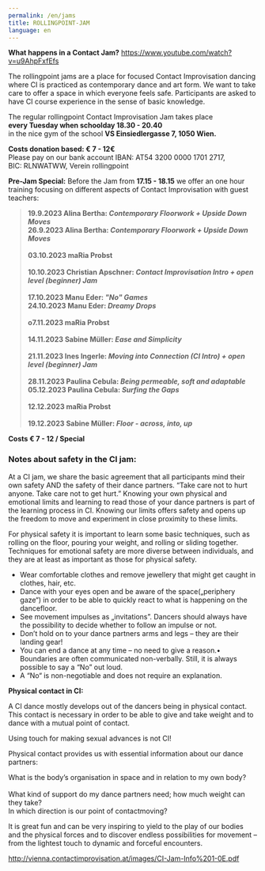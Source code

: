 ```yaml
---
permalink: /en/jams
title: ROLLINGPOINT-JAM
language: en
---
```

**What happens in a Contact Jam?** <https://www.youtube.com/watch?v=u9AhpFxfEfs>

The rollingpoint jams are a place for focused Contact Improvisation dancing where CI is practiced as contemporary dance and art form. We want to take care to offer a space in which everyone feels safe. Participants are asked to have CI course experience in the sense of basic knowledge.

The regular rollingpoint Contact Improvisation Jam takes place\
**every Tuesday when schoolday 18.30 - 20.40**\
in the nice gym of the school **VS Einsiedlergasse 7, 1050 Wien.**

**Costs donation based:  € 7 - 12€**\
Please pay on our bank account IBAN: AT54 3200 0000 1701 2717, BIC: RLNWATWW, Verein rollingpoint

**Pre-Jam Special:**  Before the Jam from **17.15 - 18.15** we offer an one hour training focusing on different aspects of Contact Improvisation with guest teachers: 



> **19.9.2023 Alina Bertha: *Contemporary Floorwork + Upside Down Moves***\
> **26.9.2023 Alina Bertha: *Contemporary Floorwork + Upside Down Moves***\
> \
> **03.10.2023 maRia Probst**\
> \
> **10.10.2023 Christian Apschner: *Contact Improvisation Intro + open level (beginner) Jam***\
> \
> **17.10.2023 Manu Eder: *"No" Games***\
> **24.10.2023 Manu Eder: *Dreamy Drops***\
> \
> **o7.11.2023 maRia Probst**\
> \
> **14.11.2023 Sabine Müller: *Ease and Simplicity***\
> \
> **21.11.2023 Ines Ingerle: *Moving into Connection (CI Intro) + open level (beginner) Jam***\
> \
> **28.11.2023 Paulina Cebula: *Being permeable, soft and adaptable***\
> **05.12.2023 Paulina Cebula: *Surfing the Gaps***\
> \
> **12.12.2023 maRia Probst**\
> \
> **19.12.2023 Sabine Müller: *Floor - across, into, up***

**Costs € 7 - 12 / Special**



### **Notes about safety in the CI jam:**

At a CI jam, we share the basic agreement that all participants mind their own safety AND the safety of their dance partners. “Take care not to hurt anyone. Take care not to get hurt.” Knowing your own physical and emotional limits and learning to read those of your dance partners is part of the learning process in CI. Knowing our limits offers safety and opens up the freedom to move and experiment in close proximity to these limits.

For physical safety it is important to learn some basic techniques, such as rolling on the floor, pouring your weight, and rolling or sliding together. Techniques for emotional safety are more diverse between individuals, and they are at least as important as those for physical safety.

* Wear comfortable clothes and remove jewellery that might get caught in clothes, hair, etc.
* Dance with your eyes open and be aware of the space(„periphery gaze“) in order to be able to quickly react to what is happening on the dancefloor.
* See movement impulses as „invitations”. Dancers should always have the possibility to decide whether to follow an impulse or not.
* Don’t hold on to your dance partners arms and legs – they are their landing gear!
* You can end a dance at any time – no need to give a reason.• Boundaries are often communicated non-verbally. Still, it is always possible to say a “No” out loud.
* A “No“ is non-negotiable and does not require an explanation.

**Physical contact in CI:**

A CI dance mostly develops out of the dancers being in physical contact. This contact is necessary in order to be able to give and take weight and to dance with a mutual point of contact.

Using touch for making sexual advances is not CI!

Physical contact provides us with essential information about our dance partners:

What is the body’s organisation in space and in relation to my own body?\
\
What kind of support do my dance partners need; how much weight can they take? \
In which direction is our point of contactmoving?

It is great fun and can be very inspiring to yield to the play of our bodies and the physical forces and to discover endless possibilities for movement – from the lightest touch to dynamic and forceful encounters.

<http://vienna.contactimprovisation.at/images/CI-Jam-Info%201-0E.pdf>